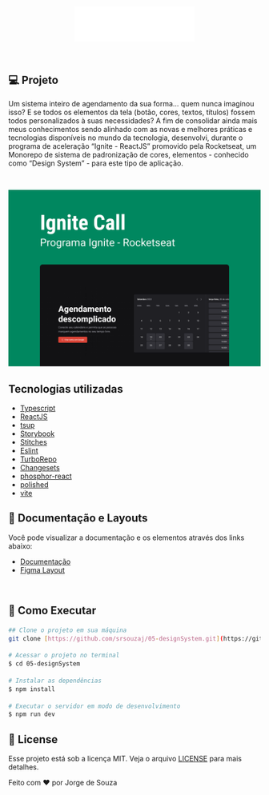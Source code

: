 <p align="center">
  <img alt="logo"  width="240px" height="70px" src=".github/logo.png" />
</p>


<br/>


## **💻** Projeto

Um sistema inteiro de agendamento da sua forma… quem nunca imaginou isso? E se todos os elementos da tela (botão, cores, textos, títulos) fossem todos personalizados à suas necessidades? A fim de consolidar ainda mais meus conhecimentos sendo alinhado com as novas e melhores práticas e tecnologias disponíveis no mundo da tecnologia, desenvolvi, durante o programa de aceleração “Ignite - ReactJS” promovido pela Rocketseat, um Monorepo de sistema de padronização de cores, elementos - conhecido como “Design System” - para este tipo de aplicação.   

<br/>

 
<p align="center">
  <img alt="background" src=".github/background.png" />
</p>

## Tecnologias utilizadas

- [Typescript](https://www.typescriptlang.org/)
- [ReactJS](https://pt-br.reactjs.org/)
- [tsup](https://github.com/egoist/tsup)
- [Storybook](https://storybook.js.org/)
- [Stitches](https://stitches.dev/)
- [Eslint](https://eslint.org/)
- [TurboRepo](https://turbo.build/)
- [Changesets](https://github.com/changesets/changesets/)
- [phosphor-react](https://phosphoricons.com/)
- [polished](https://polished.js.org/)
- [vite](https://vitejs.dev/)

## **🔖 Documentação e Layouts**

Você pode visualizar a documentação e os elementos através dos links abaixo:

- [Documentação](https://srsouzaj.github.io/05-designSystem/)
- [Figma Layout](https://www.figma.com/community/file/1161274296921389678)

<br/>

## **🚀** Como Executar

```bash
## Clone o projeto em sua máquina
git clone [https://github.com/srsouzaj/05-designSystem.git](https://github.com/srsouzaj/05-designSystem.git)

# Acessar o projeto no terminal
$ cd 05-designSystem

# Instalar as dependências
$ npm install

# Executar o servidor em modo de desenvolvimento
$ npm run dev
```

## 📝 License

Esse projeto está sob a licença MIT. Veja o arquivo [LICENSE](https://github.com/srsouzaj/05-designSystem/blob/master/LICENSE.md) para mais detalhes.

Feito com ❤️ por Jorge de Souza
